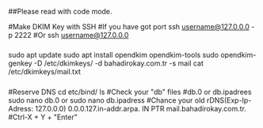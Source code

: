 ##Please read with code mode.

#Make DKIM Key with SSH
#If you have got port
ssh username@127.0.0.0 -p 2222
#Or
ssh username@127.0.0.0

#####
sudo apt update
sudo apt install opendkim opendkim-tools
sudo opendkim-genkey -D /etc/dkimkeys/ -d bahadirokay.com.tr -s mail
cat /etc/dkimkeys/mail.txt
#####

###
#Reserve DNS
cd etc/bind/
ls
#Check your "db" files
#db.0 or db.ipadrees
sudo nano db.0 or sudo nano db.ipadress
#Chance your old rDNS(Exp-Ip-Adress: 127.0.0.0)
0.0.0.127.in-addr.arpa. IN PTR mail.bahadirokay.com.tr.
#Ctrl-X + Y + "Enter"

